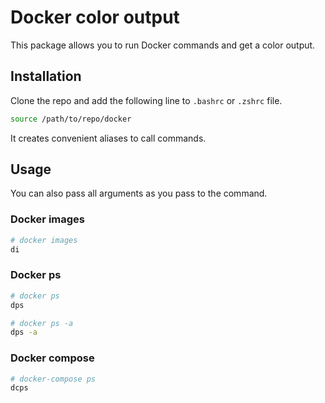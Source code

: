 # Docker color output

This package allows you to run Docker commands and get a color output.

## Installation

Clone the repo and add the following line to `.bashrc` or `.zshrc` file.

```bash
source /path/to/repo/docker
```

It creates convenient aliases to call commands.

## Usage

You can also pass all arguments as you pass to the command.

### Docker images

```bash
# docker images
di
```

### Docker ps

```bash
# docker ps
dps
```

```bash
# docker ps -a
dps -a
```

### Docker compose

```bash
# docker-compose ps
dcps
```